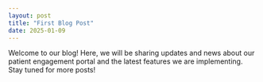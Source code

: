 ```yaml
---
layout: post
title: "First Blog Post"
date: 2025-01-09
---
```


Welcome to our blog! Here, we will be sharing updates and news about our patient engagement portal and the latest features we are implementing. Stay tuned for more posts!
